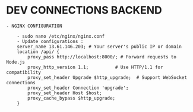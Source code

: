 # DEV CONNECTIONS BACKEND

    - NGINX CONFIGURATION

        - sudo nano /etc/nginx/nginx.conf
        - Update configurations :
        server_name 13.61.146.203; # Your server's public IP or domain
        location /api/ {
            proxy_pass http://localhost:8000/; # Forward requests to Node.js
            proxy_http_version 1.1;          # Use HTTP/1.1 for compatibility
            proxy_set_header Upgrade $http_upgrade;  # Support WebSocket connections
            proxy_set_header Connection 'upgrade';
            proxy_set_header Host $host;
            proxy_cache_bypass $http_upgrade;
        }

